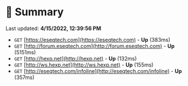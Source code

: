 # 📖 Summary
Last updated: **4/15/2022, 12:39:56 PM**

- `GET` [https://eseqtech.com](https://eseqtech.com) - **Up** (383ms)
- `GET` [http://forum.eseqtech.com](http://forum.eseqtech.com) - **Up** (5151ms)
- `GET` [http://hexp.net](http://hexp.net) - **Up** (132ms)
- `GET` [http://ws.hexp.net](http://ws.hexp.net) - **Up** (155ms)
- `GET` [http://eseqtech.com/infoline](http://eseqtech.com/infoline) - **Up** (357ms)
